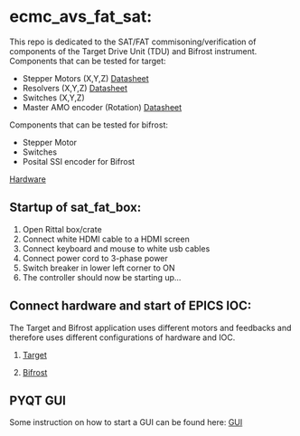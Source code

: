 # ecmc_avs_fat_sat:
This repo is dedicated to the SAT/FAT commisoning/verification of components of the Target Drive Unit (TDU) and Bifrost instrument.
Components that can be tested for target:

* Stepper Motors (X,Y,Z) [Datasheet](doc/stepper/phytron_datasheet.pdf)
* Resolvers (X,Y,Z) [Datasheet](doc/stepper/phytron_datasheet.pdf)
* Switches (X,Y,Z) 
* Master AMO encoder (Rotation) [Datasheet](doc/amo_encoder/amosinEncoder.pdf)

Components that can be tested for bifrost:
* Stepper Motor
* Switches
* Posital SSI encoder for Bifrost
 
 
[Hardware](doc/crate/overview.jpg)

## Startup of sat_fat_box:
1. Open Rittal box/crate
2. Connect white HDMI cable to a HDMI screen
3. Connect keyboard and mouse to white usb cables
4. Connect power cord to 3-phase power
5. Switch breaker in lower left corner to ON
6. The controller should now be starting up...

## Connect hardware and start of EPICS IOC:
The Target and Bifrost application uses different motors and feedbacks and therefore uses different configurations of hardware and IOC.

1. [Target](README_Target.md)
 
2. [Bifrost](README_Bifrost.md)


## PYQT GUI
Some instruction on how to start a GUI can be found here:
 [GUI](README_gui.md)
